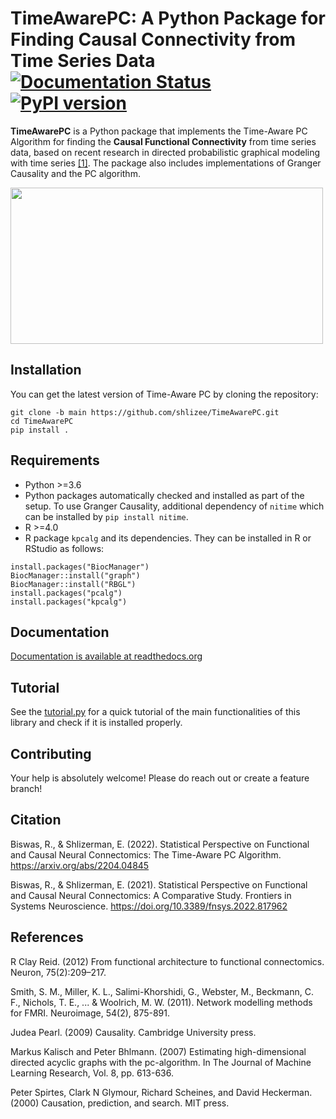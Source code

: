 # TimeAwarePC: A Python Package for Finding Causal Connectivity from Time Series Data  [![Documentation Status](https://readthedocs.org/projects/timeawarepc/badge/?version=latest)](https://timeawarepc.readthedocs.io/en/latest/?badge=latest) [![PyPI version](https://badge.fury.io/py/timeawarepc.svg)](https://badge.fury.io/py/timeawarepc)
**TimeAwarePC** is a Python package that implements the Time-Aware PC Algorithm for finding the **Causal Functional Connectivity** from time series data, based on recent research in directed probabilistic graphical modeling with time series [[1]](#Citation). The package also includes implementations of Granger Causality and the PC algorithm.

[<img src="https://github.com/shlizee/TimeAwarePC/blob/main/imgs/Schematic.png" width="500" height="250" center/>](https://github.com/shlizee/TimeAwarePC/blob/main/imgs/Schematic.png)

## Installation

You can get the latest version of Time-Aware PC by cloning the repository:

```
git clone -b main https://github.com/shlizee/TimeAwarePC.git
cd TimeAwarePC
pip install .
```

## Requirements
- Python >=3.6
- Python packages automatically checked and installed as part of the setup. To use Granger Causality, additional dependency of ```nitime``` which can be installed by ```pip install nitime```.
- R >=4.0
- R package ```kpcalg``` and its dependencies. They can be installed in R or RStudio as follows:
```
install.packages("BiocManager")
BiocManager::install("graph")
BiocManager::install("RBGL")
install.packages("pcalg")
install.packages("kpcalg")
```
<!-- - In addition, if you like to use Granger Causality functions in this package, please separately install nitime as follows:
```
pip install nitime
``` -->

## Documentation

[Documentation is available at readthedocs.org](https://timeawarepc.readthedocs.io/en/latest/)

## Tutorial

See the [tutorial.py](https://github.com/shlizee/TimeAwarePC/blob/main/timeawarepc/tutorial.py) for a quick tutorial of the main functionalities of this library and check if it is installed properly. 
<!-- 
## Documentation

[Documentation is available at readthedocs.org](https://timeaware-pc.readthedocs.io/en/latest/) -->

## Contributing

Your help is absolutely welcome! Please do reach out or create a feature branch!

## Citation

Biswas, R., & Shlizerman, E. (2022). Statistical Perspective on Functional and Causal Neural Connectomics: The Time-Aware PC Algorithm. https://arxiv.org/abs/2204.04845

Biswas, R., & Shlizerman, E. (2021). Statistical Perspective on Functional and Causal Neural Connectomics: A Comparative Study. Frontiers in Systems Neuroscience. https://doi.org/10.3389/fnsys.2022.817962


## References

R Clay Reid. (2012) From functional architecture to functional connectomics. Neuron, 75(2):209–217.

Smith, S. M., Miller, K. L., Salimi-Khorshidi, G., Webster, M., Beckmann, C. F., Nichols, T. E., ... & Woolrich, M. W. (2011). Network modelling methods for FMRI. Neuroimage, 54(2), 875-891.

Judea Pearl. (2009) Causality. Cambridge University press.

Markus Kalisch and Peter Bhlmann. (2007) Estimating high-dimensional directed acyclic graphs with the pc-algorithm. In The Journal of Machine Learning Research, Vol. 8, pp. 613-636.

Peter Spirtes, Clark N Glymour, Richard Scheines, and David Heckerman. (2000) Causation, prediction, and search. MIT press.



